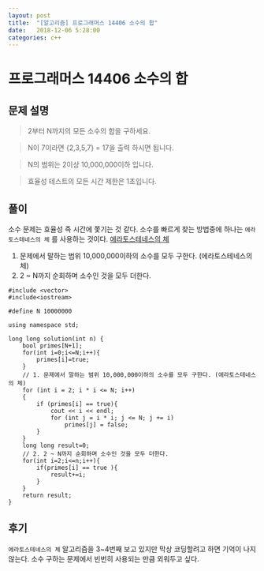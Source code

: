 ```yaml
---
layout: post
title:  "[알고리즘] 프로그래머스 14406 소수의 합"
date:   2018-12-06 5:28:00
categories: c++
---
```


# 프로그래머스 14406 소수의 합

## 문제 설명
> 2부터 N까지의 모든 소수의 합을 구하세요.

> N이 7이라면 {2,3,5,7} = 17을 출력 하시면 됩니다.

> N의 범위는 2이상 10,000,000이하 입니다.

> 효율성 테스트의 모든 시간 제한은 1초입니다.

## 풀이

소수 문제는 효율성 즉 시간에 쫓기는 것 같다.
소수를 빠르게 찾는 방법중에 하나는 `에라토스테네스의 체` 를 사용하는 것이다.
[에라토스테네스의 체](https://ko.wikipedia.org/wiki/%EC%97%90%EB%9D%BC%ED%86%A0%EC%8A%A4%ED%85%8C%EB%84%A4%EC%8A%A4%EC%9D%98_%EC%B2%B4)

1. 문제에서 말하는 범위 10,000,000이하의 소수를 모두 구한다. (에라토스테네스의 체)
2. 2 ~ N까지 순회하며 소수인 것을 모두 더한다.

```
#include <vector>
#include<iostream>

#define N 10000000

using namespace std;

long long solution(int n) {
    bool primes[N+1];
    for(int i=0;i<=N;i++){
        primes[i]=true;
    }
    // 1. 문제에서 말하는 범위 10,000,000이하의 소수를 모두 구한다. (에라토스테네스의 체)
    for (int i = 2; i * i <= N; i++)
	{
		if (primes[i] == true){
            cout << i << endl;
            for (int j = i * i; j <= N; j += i)
			    primes[j] = false;
        }		
	}
    long long result=0;
    // 2. 2 ~ N까지 순회하며 소수인 것을 모두 더한다.
    for(int i=2;i<=n;i++){
        if(primes[i] == true ){
            result+=i;
        }
    }
    return result;
}
```

## 후기
`에라토스테네스의 체` 알고리즘을 3~4번째 보고 있지만 막상 코딩할려고 하면 기억이 나지 않는다.
소수 구하는 문제에서 빈번히 사용되는 만큼 외워두고 싶다.